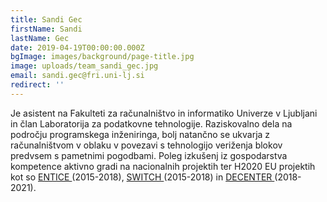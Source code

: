 ```yaml
---
title: Sandi Gec
firstName: Sandi
lastName: Gec
date: 2019-04-19T00:00:00.000Z
bgImage: images/background/page-title.jpg
image: uploads/team_sandi_gec.jpg
email: sandi.gec@fri.uni-lj.si
redirect: ''
---
```

Je asistent na Fakulteti za računalništvo in informatiko Univerze v Ljubljani in član Laboratorija za podatkovne tehnologije. Raziskovalno dela na področju programskega inženiringa, bolj natančno se ukvarja z računalništvom v oblaku v povezavi s tehnologijo veriženja blokov predvsem s pametnimi pogodbami. Poleg izkušenj iz gospodarstva kompetence aktivno gradi na nacionalnih projektih ter H2020 EU projektih kot so [ENTICE ](http://www.entice-project.eu/)(2015-2018), [SWITCH ](http://www.switchproject.eu/)(2015-2018) in [DECENTER ](https://www.decenter-project.eu/)(2018-2021).
